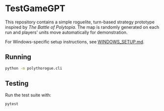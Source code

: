# TestGameGPT

This repository contains a simple roguelite, turn-based strategy prototype inspired by *The Battle of Polytopia*.
The map is randomly generated on each run and players' units move automatically for demonstration.

For Windows-specific setup instructions, see [WINDOWS_SETUP.md](WINDOWS_SETUP.md).

## Running

```bash
python -m polythorogue.cli
```

## Testing

Run the test suite with:

```bash
pytest
```
